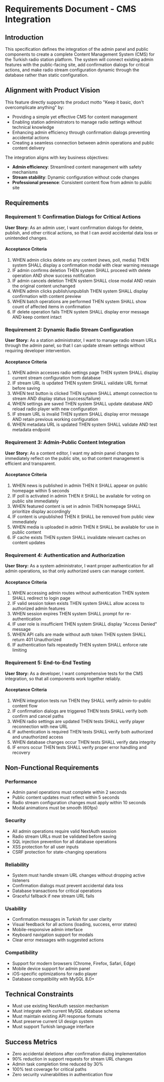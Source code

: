 # Requirements Document - CMS Integration

## Introduction

This specification defines the integration of the admin panel and public components to create a complete Content Management System (CMS) for the Turkish radio station platform. The system will connect existing admin features with the public-facing site, add confirmation dialogs for critical actions, and make radio stream configuration dynamic through the database rather than static configuration.

## Alignment with Product Vision

This feature directly supports the product motto "Keep it basic, don't overcomplicate anything" by:
- Providing a simple yet effective CMS for content management
- Enabling station administrators to manage radio settings without technical knowledge
- Enhancing admin efficiency through confirmation dialogs preventing accidental actions
- Creating a seamless connection between admin operations and public content delivery

The integration aligns with key business objectives:
- **Admin efficiency**: Streamlined content management with safety mechanisms
- **Stream stability**: Dynamic configuration without code changes
- **Professional presence**: Consistent content flow from admin to public site

## Requirements

### Requirement 1: Confirmation Dialogs for Critical Actions

**User Story:** As an admin user, I want confirmation dialogs for delete, publish, and other critical actions, so that I can avoid accidental data loss or unintended changes.

#### Acceptance Criteria

1. WHEN admin clicks delete on any content (news, poll, media) THEN system SHALL display a confirmation modal with clear warning message
2. IF admin confirms deletion THEN system SHALL proceed with delete operation AND show success notification
3. IF admin cancels deletion THEN system SHALL close modal AND retain the original content unchanged
4. WHEN admin clicks publish/unpublish THEN system SHALL display confirmation with content preview
5. WHEN batch operations are performed THEN system SHALL show count of affected items in confirmation
6. IF delete operation fails THEN system SHALL display error message AND keep content intact

### Requirement 2: Dynamic Radio Stream Configuration

**User Story:** As a station administrator, I want to manage radio stream URLs through the admin panel, so that I can update stream settings without requiring developer intervention.

#### Acceptance Criteria

1. WHEN admin accesses radio settings page THEN system SHALL display current stream configuration from database
2. IF stream URL is updated THEN system SHALL validate URL format before saving
3. WHEN test button is clicked THEN system SHALL attempt connection to stream AND display status (success/failure)
4. WHEN settings are saved THEN system SHALL update database AND reload radio player with new configuration
5. IF stream URL is invalid THEN system SHALL display error message AND retain previous working configuration
6. WHEN metadata URL is updated THEN system SHALL validate AND test metadata endpoint

### Requirement 3: Admin-Public Content Integration

**User Story:** As a content editor, I want my admin panel changes to immediately reflect on the public site, so that content management is efficient and transparent.

#### Acceptance Criteria

1. WHEN news is published in admin THEN it SHALL appear on public homepage within 5 seconds
2. IF poll is activated in admin THEN it SHALL be available for voting on public site immediately
3. WHEN featured content is set in admin THEN homepage SHALL prioritize display accordingly
4. IF content is unpublished THEN it SHALL be removed from public view immediately
5. WHEN media is uploaded in admin THEN it SHALL be available for use in public content
6. IF cache exists THEN system SHALL invalidate relevant caches on content updates

### Requirement 4: Authentication and Authorization

**User Story:** As a system administrator, I want proper authentication for all admin operations, so that only authorized users can manage content.

#### Acceptance Criteria

1. WHEN accessing admin routes without authentication THEN system SHALL redirect to login page
2. IF valid session token exists THEN system SHALL allow access to authorized admin features
3. WHEN session expires THEN system SHALL prompt for re-authentication
4. IF user role is insufficient THEN system SHALL display "Access Denied" message
5. WHEN API calls are made without auth token THEN system SHALL return 401 Unauthorized
6. IF authentication fails repeatedly THEN system SHALL enforce rate limiting

### Requirement 5: End-to-End Testing

**User Story:** As a developer, I want comprehensive tests for the CMS integration, so that all components work together reliably.

#### Acceptance Criteria

1. WHEN integration tests run THEN they SHALL verify admin-to-public content flow
2. IF confirmation dialogs are triggered THEN tests SHALL verify both confirm and cancel paths
3. WHEN radio settings are updated THEN tests SHALL verify player reconnection with new URL
4. IF authentication is required THEN tests SHALL verify both authorized and unauthorized access
5. WHEN database changes occur THEN tests SHALL verify data integrity
6. IF errors occur THEN tests SHALL verify proper error handling and recovery

## Non-Functional Requirements

### Performance
- Admin panel operations must complete within 2 seconds
- Public content updates must reflect within 5 seconds
- Radio stream configuration changes must apply within 10 seconds
- Modal animations must be smooth (60fps)

### Security
- All admin operations require valid NextAuth session
- Radio stream URLs must be validated before saving
- SQL injection prevention for all database operations
- XSS protection for all user inputs
- CSRF protection for state-changing operations

### Reliability
- System must handle stream URL changes without dropping active listeners
- Confirmation dialogs must prevent accidental data loss
- Database transactions for critical operations
- Graceful fallback if new stream URL fails

### Usability
- Confirmation messages in Turkish for user clarity
- Visual feedback for all actions (loading, success, error states)
- Mobile-responsive admin interface
- Keyboard navigation support for modals
- Clear error messages with suggested actions

### Compatibility
- Support for modern browsers (Chrome, Firefox, Safari, Edge)
- Mobile device support for admin panel
- iOS-specific optimizations for radio player
- Database compatibility with MySQL 8.0+

## Technical Constraints

- Must use existing NextAuth session mechanism
- Must integrate with current MySQL database schema
- Must maintain existing API response formats
- Must preserve current UI design system
- Must support Turkish language interface

## Success Metrics

- Zero accidental deletions after confirmation dialog implementation
- 90% reduction in support requests for stream URL changes
- Admin task completion time reduced by 30%
- 100% test coverage for critical paths
- Zero security vulnerabilities in authentication flow